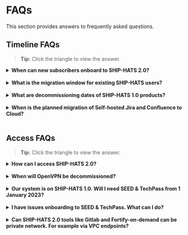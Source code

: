 # FAQs

This section provides answers to frequently asked questions.

## Timeline FAQs

>**Tip:** Click the triangle to view the answer.

<details>
  <summary><b> When can new subscribers onboard to SHIP-HATS 2.0? </b></summary><br>

New subscribers can onboard SHIP-HATS 2.0 from November 2022. For more information, refer to the [Timelines](https://docs.developer.tech.gov.sg/docs/ship-hats-migration/ship-hats-migration-what-to-expect?id=timelines) documentation. If your project timelines require you to start earlier, please log a ticket at [go.gov.sg/she](http://go.gov.sg/she) with details of your project needs and teams. SHIP-HATS team will work with you to plan the way forward.

</details>
<br>

<details>
  <summary><b>  What is the migration window for existing SHIP-HATS users?</b></summary><br>

Existing subscribers can migrate to SHIP-HATS 2.0 from November 2022. The specific date of GA will be announced closer to the date. 

- Users with Fortify SCA & WebInspect must complete migration by 31 July 2023. If you are Fortify user and if this migration timelines does not work, please log a ticket at [go.gov.sg/she](http://go.gov.sg/she) with details of your project needs.
- Users without Fortify SCA & WebInspect must complete migration within 1 year from the dates of SHIP-HATS 2.0 GA.
</details>
<br>

<details>
  <summary><b> What are decommissioning dates of SHIP-HATS 1.0 products? </b></summary><br>

Please refer to the [Key tool decommission dates](https://docs.developer.tech.gov.sg/docs/ship-hats-migration/ship-hats-migration-what-to-expect?id=key-tool-decommission-dates) documentation. 
</details>
<br>

<details>
  <summary><b> When is the planned migration of Self-hosted Jira and Confluence to Cloud? </b></summary><br>

We will provide more details by Q3 FY22.
</details>
<br>

## Access FAQs

>**Tip:** Click the triangle to view the answer.

<details>
  <summary><b>How can I access SHIP-HATS 2.0?</b></summary><br>

SHIP-HATS 2.0 tools including Portal can be accessed using GSIB or SEED-enabled developer device authenticated using TechPass. For more information, refer to the [Architecture > User Access](https://docs.developer.tech.gov.sg/docs/ship-hats-getting-started/architecture?id=user-accessibility) documentation in the [SHIP-HATS Getting Started](https://docs.developer.tech.gov.sg/docs/ship-hats-getting-started/) documentation.

</details>
<br>

<details>
  <summary><b> When will OpenVPN be decommissioned? </b></summary><br>

OpenVPN will be decommissioned by 31 December 2022. From 1 January 2023, user must use TechPass to login to SHIP HATS 1.0 or 2.0. For more information, refer to the [Key tool decommission dates](https://docs.developer.tech.gov.sg/docs/ship-hats-migration/ship-hats-migration-what-to-expect?id=key-tool-decommission-dates) documentation. 

</details>
<br>

<details>
  <summary><b> Our system is on SHIP-HATS 1.0. Will I need SEED & TechPass from 1 January 2023? </b></summary><br>

Yes. All SHIP-HATS users have been invited to onboard to TechPass. By 31 December 2022, users must switch from OpenVPN to TechPass. If you have not received the onboarding email, please send an email to [enquiries_ship@tech.gov.sg](enquiries_ship@tech.gov.sg)
</details>
<br>

<details>
  <summary><b> I have issues onboarding to SEED & TechPass. What can I do? </b></summary><br>

[Raise a service request with the TechPass team](https://docs.developer.tech.gov.sg/docs/techpass-user-guide/support/overview).
</details>
<br>

<details>
  <summary><b> Can SHIP-HATS 2.0 tools like Gitlab and Fortify-on-demand can be private network. For example  via VPC endpoints? </b></summary><br>

Yes
</details>
<br>

